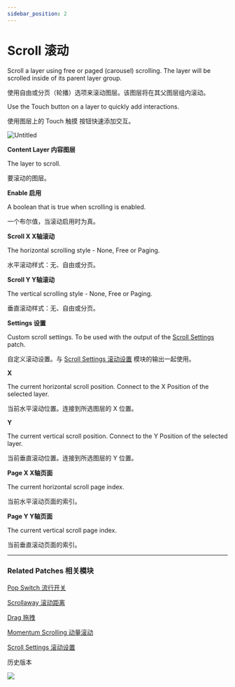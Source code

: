 ```yaml
---
sidebar_position: 2
---
```


# Scroll 滚动

Scroll a layer using free or paged (carousel) scrolling. The layer will be scrolled inside of its parent layer group.

使用自由或分页（轮播）选项来滚动图层。该图层将在其父图层组内滚动。

Use the Touch button on a layer to quickly add interactions.

使用图层上的 Touch 触摸 按钮快速添加交互。

![Untitled](https://s3.us-west-2.amazonaws.com/secure.notion-static.com/56f7c5ea-2b88-42cf-8ca0-5589b833195e/Untitled.png?X-Amz-Algorithm=AWS4-HMAC-SHA256&X-Amz-Content-Sha256=UNSIGNED-PAYLOAD&X-Amz-Credential=AKIAT73L2G45EIPT3X45%2F20220602%2Fus-west-2%2Fs3%2Faws4_request&X-Amz-Date=20220602T171211Z&X-Amz-Expires=86400&X-Amz-Signature=3f2c12d9f7c0dbf5c5b3f5f407993fb76067494364504391420205e8e02e1e92&X-Amz-SignedHeaders=host&response-content-disposition=filename%20%3D%22Untitled.png%22&x-id=GetObject)

**Content Layer 内容图层**

The layer to scroll.

要滚动的图层。

**Enable 启用**

A boolean that is true when scrolling is enabled.

一个布尔值，当滚动启用时为真。

**Scroll X X轴滚动**

The horizontal scrolling style - None, Free or Paging.

水平滚动样式：无、自由或分页。

**Scroll Y Y轴滚动**

The vertical scrolling style - None, Free or Paging.

垂直滚动样式：无、自由或分页。

**Settings 设置**

Custom scroll settings. To be used with the output of the [Scroll Settings](https://www.notion.so/Scroll-Settings-f02d6e63775f43b1a74337b9611b029a) patch.

自定义滚动设置。与 [Scroll Settings 滚动设置](https://www.notion.so/Scroll-Settings-f02d6e63775f43b1a74337b9611b029a) 模块的输出一起使用。

**X**

The current horizontal scroll position. Connect to the X Position of the selected layer.

当前水平滚动位置。连接到所选图层的 X 位置。

**Y**

The current vertical scroll position. Connect to the Y Position of the selected layer.

当前垂直滚动位置。连接到所选图层的 Y 位置。

**Page X X轴页面**

The current horizontal scroll page index.

当前水平滚动页面的索引。

**Page Y Y轴页面**

The current vertical scroll page index.

当前垂直滚动页面的索引。

------

### Related Patches 相关模块

[Pop Switch 流行开关](https://www.notion.so/Pop-Switch-e83d8b2e102c466db20fbe80716861c3)

[Scrollaway 滚动距离](https://www.notion.so/Scrollaway-cdf5c435631542b393b7b833f70a2b8a)

[Drag 拖拽](https://www.notion.so/Drag-3a3c7a4a7cc140e0b845728f2cb2b68f)

[Momentum Scrolling 动量滚动](https://www.notion.so/Momentum-Scrolling-1f1cfa81d5eb4228a4af82c9962de470)

[Scroll Settings 滚动设置](https://www.notion.so/Scroll-Settings-f02d6e63775f43b1a74337b9611b029a)

历史版本

![](https://s3.us-west-2.amazonaws.com/secure.notion-static.com/27b1ebd1-6717-45da-ac00-42bf3415e593/Untitled.png?X-Amz-Algorithm=AWS4-HMAC-SHA256&X-Amz-Content-Sha256=UNSIGNED-PAYLOAD&X-Amz-Credential=AKIAT73L2G45EIPT3X45%2F20220602%2Fus-west-2%2Fs3%2Faws4_request&X-Amz-Date=20220602T171221Z&X-Amz-Expires=86400&X-Amz-Signature=dc42850e18a4247bd4e0e9286317d00fc587be848aaa076c6d740929550929fd&X-Amz-SignedHeaders=host&response-content-disposition=filename%20%3D%22Untitled.png%22&x-id=GetObject)
